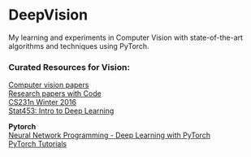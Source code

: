 # DeepVision
My learning and experiments in Computer Vision with state-of-the-art algorithms and techniques using PyTorch.


### Curated Resources for Vision:
[Computer vision papers](http://www.arxiv-sanity.com/) <br/>
[Research papers with Code](https://paperswithcode.com/) <br/>
[CS231n Winter 2016](https://www.youtube.com/watch?v=NfnWJUyUJYU&list=PLkt2uSq6rBVctENoVBg1TpCC7OQi31AlC) <br/>
[Stat453: Intro to Deep Learning](https://www.youtube.com/watch?v=1nqCZqDYPp0&list=PLTKMiZHVd_2KJtIXOW0zFhFfBaJJilH51) <br/>

**Pytorch** <br/>
[Neural Network Programming - Deep Learning with PyTorch](https://youtube.com/playlist?list=PLZbbT5o_s2xrfNyHZsM6ufI0iZENK9xgG) <br/>
[PyTorch Tutorials](https://www.youtube.com/watch?v=2S1dgHpqCdk&list=PLhhyoLH6IjfxeoooqP9rhU3HJIAVAJ3Vz)
